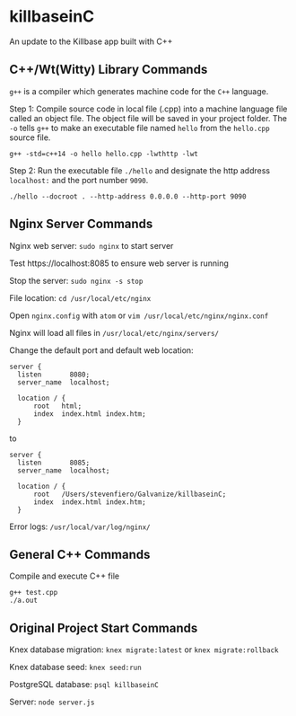 # killbaseinC

An update to the Killbase app built with C++


## C++/Wt(Witty) Library Commands

`g++` is a compiler which generates machine code for the `C++` language.

Step 1: Compile source code in local file (.cpp) into a machine language file called an object file. The object file will be saved in your project folder. The ```-o``` tells ```g++``` to make an executable file named ```hello``` from the ```hello.cpp``` source file.
```
g++ -std=c++14 -o hello hello.cpp -lwthttp -lwt
```

Step 2: Run the executable file ```./hello``` and designate the http address ```localhost:``` and the port number ```9090```.
```
./hello --docroot . --http-address 0.0.0.0 --http-port 9090
```


## Nginx Server Commands

Nginx web server: ```sudo nginx``` to start server

Test https://localhost:8085 to ensure web server is running

Stop the server: ```sudo nginx -s stop```

File location:
``cd /usr/local/etc/nginx``

Open ```nginx.config``` with ```atom``` or ```vim /usr/local/etc/nginx/nginx.conf```

Nginx will load all files in ``/usr/local/etc/nginx/servers/``

Change the default port and default web location:
```
server {
  listen       8080;
  server_name  localhost;

  location / {
      root   html;
      index  index.html index.htm;
  }
```
to

```
server {
  listen       8085;
  server_name  localhost;

  location / {
      root   /Users/stevenfiero/Galvanize/killbaseinC;
      index  index.html index.htm;
  }
```

Error logs: ```/usr/local/var/log/nginx/```



## General C++ Commands

Compile and execute C++ file

```
g++ test.cpp
./a.out
```



## Original Project Start Commands

Knex database migration: ```knex migrate:latest``` or ```knex migrate:rollback```

Knex database seed: ```knex seed:run```

PostgreSQL database: ```psql killbaseinC```

Server: ```node server.js```
